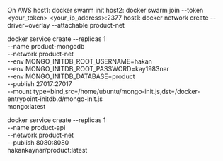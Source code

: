 On AWS
host1: docker swarm init
host2: docker swarm join --token <your_token> <your_ip_address>:2377
host1: docker network create --driver=overlay --attachable product-net

docker service create --replicas 1 \
--name product-mongodb \
--network product-net \
--env MONGO_INITDB_ROOT_USERNAME=hakan \
--env MONGO_INITDB_ROOT_PASSWORD=kay1983nar \
--env MONGO_INITDB_DATABASE=product \
--publish 27017:27017 \
--mount type=bind,src=/home/ubuntu/mongo-init.js,dst=/docker-entrypoint-initdb.d/mongo-init.js \
mongo:latest

docker service create --replicas 1 \
--name product-api \
--network product-net \
--publish 8080:8080 \
hakankaynar/product:latest